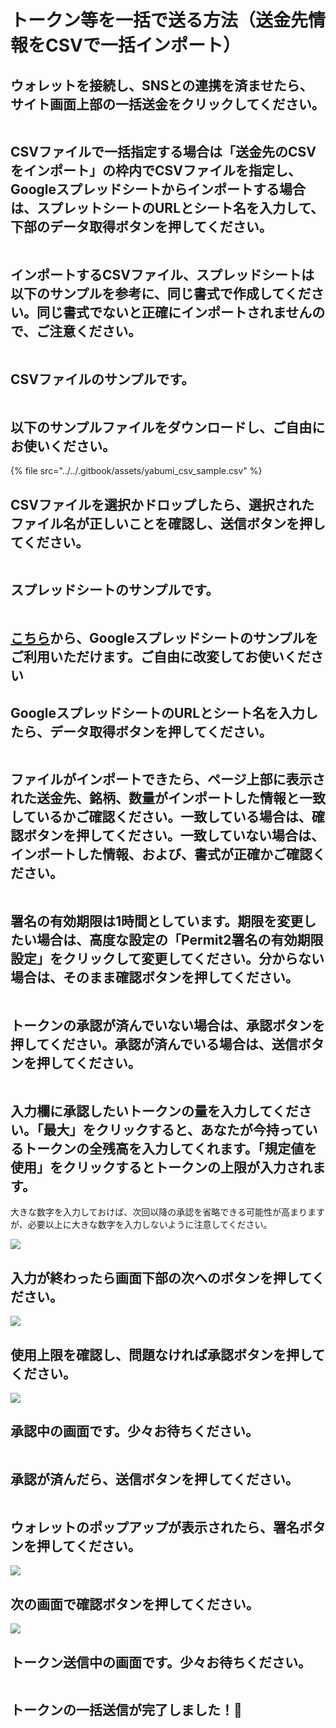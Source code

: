 # トークン等を一括で送る方法（送金先情報をCSVで一括インポート）

## ウォレットを接続し、SNSとの連携を済ませたら、サイト画面上部の一括送金をクリックしてください。

<figure><img src="../../.gitbook/assets/FireShot Capture 050 - Yabumi Minter - www.yabumi.xyz.png" alt=""><figcaption></figcaption></figure>

## CSVファイルで一括指定する場合は「送金先のCSVをインポート」の枠内でCSVファイルを指定し、Googleスプレッドシートからインポートする場合は、スプレットシートのURLとシート名を入力して、下部のデータ取得ボタンを押してください。

<figure><img src="../../.gitbook/assets/Group 2 (2).png" alt=""><figcaption></figcaption></figure>

## インポートするCSVファイル、スプレッドシートは以下のサンプルを参考に、同じ書式で作成してください。同じ書式でないと正確にインポートされませんので、ご注意ください。

<figure><img src="../../.gitbook/assets/FireShot Capture 075 - Yabumi Sender multiple - www.yabumi.xyz.png" alt=""><figcaption></figcaption></figure>

## CSVファイルのサンプルです。

<figure><img src="../../.gitbook/assets/スクリーンショット 2023-10-05 22.35.41.png" alt=""><figcaption></figcaption></figure>

## 以下のサンプルファイルをダウンロードし、ご自由にお使いください。

{% file src="../../.gitbook/assets/yabumi_csv_sample.csv" %}

## CSVファイルを選択かドロップしたら、選択されたファイル名が正しいことを確認し、送信ボタンを押してください。

<figure><img src="../../.gitbook/assets/Group 5.png" alt=""><figcaption></figcaption></figure>

## スプレッドシートのサンプルです。

<figure><img src="../../.gitbook/assets/Group 4.png" alt=""><figcaption></figcaption></figure>

## [こちら](https://docs.google.com/spreadsheets/d/1Oz\_1apN3gqNyRFX1G\_O5sC-wQj5udCf5lvdJiaqACEI/edit#gid=0)から、Googleスプレッドシートのサンプルをご利用いただけます。ご自由に改変してお使いください

## GoogleスプレッドシートのURLとシート名を入力したら、データ取得ボタンを押してください。

<figure><img src="../../.gitbook/assets/Group 6.png" alt=""><figcaption></figcaption></figure>

## ファイルがインポートできたら、ページ上部に表示された送金先、銘柄、数量がインポートした情報と一致しているかご確認ください。一致している場合は、確認ボタンを押してください。一致していない場合は、インポートした情報、および、書式が正確かご確認ください。

<figure><img src="../../.gitbook/assets/FireShot Capture 079 - Yabumi Sender multiple - www.yabumi.xyz.png" alt=""><figcaption></figcaption></figure>



## 署名の有効期限は1時間としています。期限を変更したい場合は、高度な設定の「Permit2署名の有効期限設定」をクリックして変更してください。分からない場合は、そのまま確認ボタンを押してください。

<figure><img src="../../.gitbook/assets/FireShot Capture 071 - Yabumi Sender multiple - www.yabumi.xyz.png" alt=""><figcaption></figcaption></figure>

## トークンの承認が済んでいない場合は、承認ボタンを押してください。承認が済んでいる場合は、送信ボタンを押してください。

<figure><img src="../../.gitbook/assets/image (12).png" alt=""><figcaption></figcaption></figure>

## 入力欄に承認したいトークンの量を入力してください。「最大」をクリックすると、あなたが今持っているトークンの全残高を入力してくれます。「規定値を使用」をクリックするとトークンの上限が入力されます。

大きな数字を入力しておけば、次回以降の承認を省略できる可能性が高まりますが、必要以上に大きな数字を入力しないように注意してください。

![](<../../.gitbook/assets/image (29).png>)

## 入力が終わったら画面下部の次へのボタンを押してください。

![](<../../.gitbook/assets/image (20).png>)

## 使用上限を確認し、問題なければ承認ボタンを押してください。

![](<../../.gitbook/assets/image (33).png>)

## 承認中の画面です。少々お待ちください。

<figure><img src="../../.gitbook/assets/image (3).png" alt=""><figcaption></figcaption></figure>

## 承認が済んだら、送信ボタンを押してください。

<figure><img src="../../.gitbook/assets/image (25).png" alt=""><figcaption></figcaption></figure>

## ウォレットのポップアップが表示されたら、署名ボタンを押してください。

![](<../../.gitbook/assets/image (15).png>)

## 次の画面で確認ボタンを押してください。

![](<../../.gitbook/assets/image (2).png>)

## トークン送信中の画面です。少々お待ちください。

<figure><img src="../../.gitbook/assets/image (5).png" alt=""><figcaption></figcaption></figure>

## トークンの一括送信が完了しました！🎉

<figure><img src="../../.gitbook/assets/image (17).png" alt=""><figcaption></figcaption></figure>
